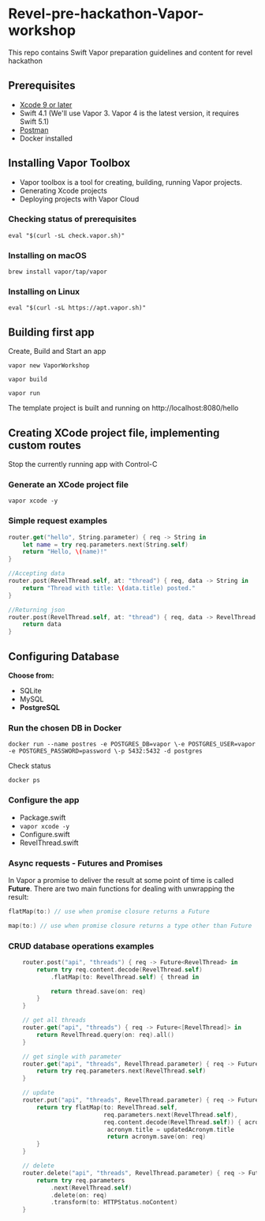 # Revel-pre-hackathon-Vapor-workshop
This repo contains Swift Vapor preparation guidelines and content for revel hackathon

## Prerequisites
  - [Xcode 9 or later](https://apps.apple.com/us/app/xcode/id497799835?mt=12)
  - Swift 4.1 (We'll use Vapor 3. Vapor 4 is the latest version, it requires Swift 5.1)
  - [Postman](https://www.getpostman.com/downloads/)
  - Docker installed

## Installing Vapor Toolbox
- Vapor toolbox is a tool for creating, building, running Vapor projects.
- Generating Xcode projects
- Deploying projects with Vapor Cloud

### Checking status of prerequisites
```
eval "$(curl -sL check.vapor.sh)"
```
### Installing on macOS
```
brew install vapor/tap/vapor
```

### Installing on Linux
```
eval "$(curl -sL https://apt.vapor.sh)"
```

## Building first app


Create, Build and Start an app
```
vapor new VaporWorkshop
```

```
vapor build
```
```
vapor run
```

The template project is built and running on http://localhost:8080/hello

## Creating XCode project file, implementing custom routes

Stop the currently running app with Control-C

### Generate an XCode project file
```
vapor xcode -y
```

### Simple request examples
```Swift
router.get("hello", String.parameter) { req -> String in
    let name = try req.parameters.next(String.self)
    return "Hello, \(name)!"
}

//Accepting data
router.post(RevelThread.self, at: "thread") { req, data -> String in
    return "Thread with title: \(data.title) posted."
}

//Returning json
router.post(RevelThread.self, at: "thread") { req, data -> RevelThread in
    return data
}
```

## Configuring Database

**Choose from:**
- SQLite
- MySQL
- **PostgreSQL**

### Run the chosen DB in Docker
```
docker run --name postres -e POSTGRES_DB=vapor \-e POSTGRES_USER=vapor -e POSTGRES_PASSWORD=password \-p 5432:5432 -d postgres
```

Check status
```
docker ps
```

### Configure the app
- Package.swift
- ```vapor xcode -y```
- Configure.swift
- RevelThread.swift

### Async requests - Futures and Promises
In Vapor a promise to deliver the result at some point of time is called **Future**.
There are two main functions for dealing with unwrapping the result:

```Swift
flatMap(to:) // use when promise closure returns a Future
```
```Swift
map(to:) // use when promise closure returns a type other than Future
```

### CRUD database operations examples
```Swift
    router.post("api", "threads") { req -> Future<RevelThread> in
        return try req.content.decode(RevelThread.self)
            .flatMap(to: RevelThread.self) { thread in

            return thread.save(on: req)
        }
    }

    // get all threads
    router.get("api", "threads") { req -> Future<[RevelThread]> in
        return RevelThread.query(on: req).all()
    }

    // get single with parameter
    router.get("api", "threads", RevelThread.parameter) { req -> Future<RevelThread> in
        return try req.parameters.next(RevelThread.self)
    }

    // update
    router.put("api", "threads", RevelThread.parameter) { req -> Future<RevelThread> in
        return try flatMap(to: RevelThread.self,
                           req.parameters.next(RevelThread.self),
                           req.content.decode(RevelThread.self)) { acronym, updatedAcronym in
                            acronym.title = updatedAcronym.title
                            return acronym.save(on: req)
        }
    }

    // delete
    router.delete("api", "threads", RevelThread.parameter) { req -> Future<HTTPStatus> in
        return try req.parameters
            .next(RevelThread.self)
            .delete(on: req)
            .transform(to: HTTPStatus.noContent)
    }
```
